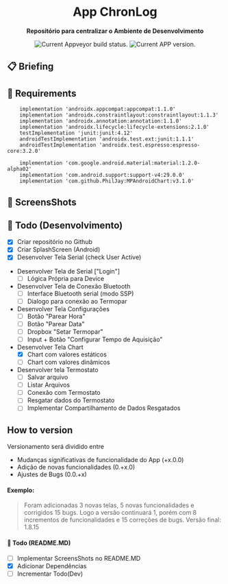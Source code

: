 <h1 align="center">
  App ChronLog
</h1>

<p align="center">
  <strong>Repositório para centralizar o Ambiente de Desenvolvimento</strong>
  <p align="center">
    <img src="https://ci.appveyor.com/api/projects/status/g8d58ipi3auqdtrk/branch/master?svg=true" alt="Current Appveyor build status." />
    <img src="https://img.shields.io/badge/version-1.2.5-blue.svg" alt="Current APP version." />  
  </p>
</p>

## 📋 Briefing

## 📖 Requirements
```
    implementation 'androidx.appcompat:appcompat:1.1.0'
    implementation 'androidx.constraintlayout:constraintlayout:1.1.3'
    implementation 'androidx.annotation:annotation:1.1.0'
    implementation 'androidx.lifecycle:lifecycle-extensions:2.1.0'
    testImplementation 'junit:junit:4.12'
    androidTestImplementation 'androidx.test.ext:junit:1.1.1'
    androidTestImplementation 'androidx.test.espresso:espresso-core:3.2.0'

    implementation 'com.google.android.material:material:1.2.0-alpha02'
    implementation 'com.android.support:support-v4:29.0.0'
    implementation 'com.github.PhilJay:MPAndroidChart:v3.1.0'

```

## 🚀 ScreensShots

## 👏 Todo (Desenvolvimento)

- [x] Criar repositório no Github
- [x] Criar SplashScreen (Android)
- [x] Desenvolver Tela Serial (check User Active)

* Desenvolver Tela de Serial ["Login"]
  - [ ] Lógica Própria para Device
  
* Desenvolver Tela de Conexão Bluetooth
  - [ ] Interface Bluetooth serial (modo SSP)
  - [ ] Dialogo para conexão ao Termopar
  
* Desenvolver Tela Configurações
  - [ ] Botão "Parear Hora"
  - [ ] Botão "Parear Data"
  - [ ] Dropbox "Setar Termopar"
  - [ ] Input + Botão "Configurar Tempo de Aquisição"
  
* Desenvolver Tela Chart 
  - [x] Chart com valores estáticos
  - [ ] Chart com valores dinâmicos
  
* Desenvolver tela Termostato
  - [ ] Salvar arquivo
  - [ ] Listar Arquivos
  - [ ] Conexão com Termostato
  - [ ] Resgatar dados do Termostato
  - [ ] Implementar Compartilhamento de Dados Resgatados

## How to version

Versionamento será dividido entre

- Mudanças significativas de funcionalidade do App (+x.0.0)
- Adição de novas funcionalidades (0.+x.0)
- Ajustes de Bugs (0.0.+x)

#### Exemplo:

> Foram adicionadas 3 novas telas, 5 novas funcionalidades e corrigidos 15 bugs. Logo a versão continuará 1, porém com 8 incrementos de funcionalidades e 15 correções de bugs. Versão final: 1.8.15

#### 👏 Todo (README.MD)

- [ ] Implementar ScreensShots no README.MD
- [x] Adicionar Dependências
- [ ] Incrementar Todo(Dev)
